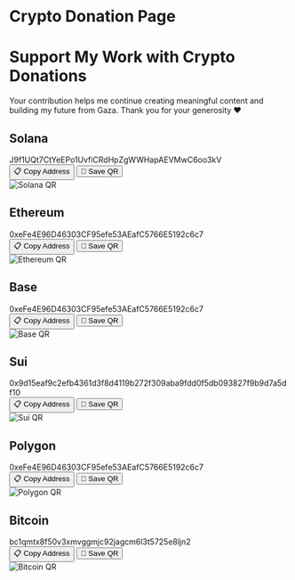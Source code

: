 <h1>Crypto Donation Page


  <h1>Support My Work with Crypto Donations</h1>
  <p>Your contribution helps me continue creating meaningful content and building my future from Gaza. Thank you for your generosity ❤️</p>

  <div class="wallet">
    <h2>Solana</h2>
    <div class="address">J9f1UQt7CtYeEPo1UvfiCRdHpZgWWHapAEVMwC6oo3kV</div>
    <div class="buttons">
      <button onclick="copyAddress('J9f1UQt7CtYeEPo1UvfiCRdHpZgWWHapAEVMwC6oo3kV')">📋 Copy Address</button>
      <button onclick="downloadQR('solana-qr')">💾 Save QR</button>
    </div>
    <div><img id="solana-qr" src="https://api.qrserver.com/v1/create-qr-code/?size=150x150&data=J9f1UQt7CtYeEPo1UvfiCRdHpZgWWHapAEVMwC6oo3kV" alt="Solana QR"></div>
  </div>

  <div class="wallet">
    <h2>Ethereum</h2>
    <div class="address">0xeFe4E96D46303CF95efe53AEafC5766E5192c6c7</div>
    <div class="buttons">
      <button onclick="copyAddress('0xeFe4E96D46303CF95efe53AEafC5766E5192c6c7')">📋 Copy Address</button>
      <button onclick="downloadQR('eth-qr')">💾 Save QR</button>
    </div>
    <div><img id="eth-qr" src="https://api.qrserver.com/v1/create-qr-code/?size=150x150&data=0xeFe4E96D46303CF95efe53AEafC5766E5192c6c7" alt="Ethereum QR"></div>
  </div>

  <div class="wallet">
    <h2>Base</h2>
    <div class="address">0xeFe4E96D46303CF95efe53AEafC5766E5192c6c7</div>
    <div class="buttons">
      <button onclick="copyAddress('0xeFe4E96D46303CF95efe53AEafC5766E5192c6c7')">📋 Copy Address</button>
      <button onclick="downloadQR('base-qr')">💾 Save QR</button>
    </div>
    <div><img id="base-qr" src="https://api.qrserver.com/v1/create-qr-code/?size=150x150&data=0xeFe4E96D46303CF95efe53AEafC5766E5192c6c7" alt="Base QR"></div>
  </div>

  <div class="wallet">
    <h2>Sui</h2>
    <div class="address">0x9d15eaf9c2efb4361d3f8d4119b272f309aba9fdd0f5db093827f9b9d7a5df10</div>
    <div class="buttons">
      <button onclick="copyAddress('0x9d15eaf9c2efb4361d3f8d4119b272f309aba9fdd0f5db093827f9b9d7a5df10')">📋 Copy Address</button>
      <button onclick="downloadQR('sui-qr')">💾 Save QR</button>
    </div>
    <div><img id="sui-qr" src="https://api.qrserver.com/v1/create-qr-code/?size=150x150&data=0x9d15eaf9c2efb4361d3f8d4119b272f309aba9fdd0f5db093827f9b9d7a5df10" alt="Sui QR"></div>
  </div>

  <div class="wallet">
    <h2>Polygon</h2>
    <div class="address">0xeFe4E96D46303CF95efe53AEafC5766E5192c6c7</div>
    <div class="buttons">
      <button onclick="copyAddress('0xeFe4E96D46303CF95efe53AEafC5766E5192c6c7')">📋 Copy Address</button>
      <button onclick="downloadQR('polygon-qr')">💾 Save QR</button>
    </div>
    <div><img id="polygon-qr" src="https://api.qrserver.com/v1/create-qr-code/?size=150x150&data=0xeFe4E96D46303CF95efe53AEafC5766E5192c6c7" alt="Polygon QR"></div>
  </div>

  <div class="wallet">
    <h2>Bitcoin</h2>
    <div class="address">bc1qmtx8f50v3xmvggmjc92jagcm6l3t5725e8ljn2</div>
    <div class="buttons">
      <button onclick="copyAddress('bc1qmtx8f50v3xmvggmjc92jagcm6l3t5725e8ljn2')">📋 Copy Address</button>
      <button onclick="downloadQR('btc-qr')">💾 Save QR</button>
    </div>
    <div><img id="btc-qr" src="https://api.qrserver.com/v1/create-qr-code/?size=150x150&data=bc1qmtx8f50v3xmvggmjc92jagcm6l3t5725e8ljn2" alt="Bitcoin QR"></div>
  </div>

  <script>
    function copyAddress(address) {
      navigator.clipboard.writeText(address).then(() => {
        alert("Address copied to clipboard: " + address);
      });
    }

    function downloadQR(id) {
      const img = document.getElementById(id);
      const link = document.createElement('a');
      link.href = img.src;
      link.download = id + '.png';
      link.click();
    }
  </script>
</body>
</html>

